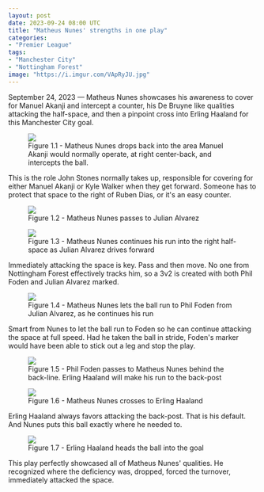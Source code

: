 ```yaml
---
layout: post
date: 2023-09-24 08:00 UTC
title: "Matheus Nunes' strengths in one play"
categories:
- "Premier League"
tags:
- "Manchester City"
- "Nottingham Forest"
image: "https://i.imgur.com/VApRyJU.jpg"
---
```


September 24, 2023 — Matheus Nunes showcases his awareness to cover for Manuel Akanji and intercept a counter, his De Bruyne like qualities attacking the half-space, and then a pinpoint cross into Erling Haaland for this Manchester City goal.

<!---more--->

<figure>
    <img src="https://i.imgur.com/3t2NJjK.jpg">
    <figcaption>Figure 1.1 - Matheus Nunes drops back into the area Manuel Akanji would normally operate, at right center-back, and intercepts the ball.</figcaption>
</figure> 

This is the role John Stones normally takes up, responsible for covering for either Manuel Akanji or Kyle Walker when they get forward. Someone has to protect that space to the right of Ruben Dias, or it's an easy counter. 

<figure>
    <img src="https://i.imgur.com/ZtNqzrs.jpg">
    <figcaption>Figure 1.2 - Matheus Nunes passes to Julian Alvarez</figcaption>
</figure> 

<figure>
    <img src="https://i.imgur.com/xDFzrCN.jpg">
    <figcaption>Figure 1.3 - Matheus Nunes continues his run into the right half-space as Julian Alvarez drives forward</figcaption>
</figure> 

Immediately attacking the space is key. Pass and then move. No one from Nottingham Forest effectively tracks him, so a 3v2 is created with both Phil Foden and Julian Alvarez marked. 

<figure>
    <img src="https://i.imgur.com/VApRyJU.jpg">
    <figcaption>Figure 1.4 - Matheus Nunes lets the ball run to Phil Foden from Julian Alvarez, as he continues his run</figcaption>
</figure> 

Smart from Nunes to let the ball run to Foden so he can continue attacking the space at full speed. Had he taken the ball in stride, Foden's marker would have been able to stick out a leg and stop the play. 

<figure>
    <img src="https://i.imgur.com/o2yswXm.jpg">
    <figcaption>Figure 1.5 - Phil Foden passes to Matheus Nunes behind the back-line. Erling Haaland will make his run to the back-post</figcaption>
</figure> 

<figure>
    <img src="https://i.imgur.com/p5tv1bH.jpg">
    <figcaption>Figure 1.6 - Matheus Nunes crosses to Erling Haaland</figcaption>
</figure> 

Erling Haaland always favors attacking the back-post. That is his default. And Nunes puts this ball exactly where he needed to. 

<figure>
    <img src="https://i.imgur.com/Gq5wJWy.jpg">
    <figcaption>Figure 1.7 - Erling Haaland heads the ball into the goal</figcaption>
</figure> 

This play perfectly showcased all of Matheus Nunes' qualities. He recognized where the deficiency was, dropped, forced the turnover, immediately attacked the space.
